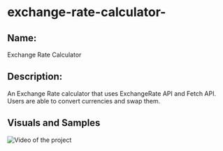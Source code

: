 # exchange-rate-calculator-

## Name: 
Exchange Rate Calculator 


## Description:
An Exchange Rate calculator that uses ExchangeRate API and Fetch API. Users are able to convert currencies and swap them. 

## Visuals and Samples 

![Video of the project](https://youtu.be/dsemwX2TFvQ)


